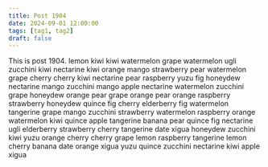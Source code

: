 ```yaml
---
title: Post 1904
date: 2024-09-01 12:00:00
tags: [tag1, tag2]
draft: false
---
```

This is post 1904.
lemon
kiwi
kiwi
watermelon
grape
watermelon
ugli
zucchini
kiwi
nectarine
kiwi
orange
mango
strawberry
pear
watermelon
grape
cherry
cherry
kiwi
nectarine
pear
raspberry
yuzu
fig
honeydew
nectarine
mango
zucchini
mango
apple
nectarine
watermelon
zucchini
grape
honeydew
orange
pear
grape
orange
pear
orange
raspberry
strawberry
honeydew
quince
fig
cherry
elderberry
fig
watermelon
tangerine
grape
mango
zucchini
strawberry
watermelon
raspberry
orange
watermelon
kiwi
quince
apple
tangerine
banana
pear
quince
fig
nectarine
ugli
elderberry
strawberry
cherry
tangerine
date
xigua
honeydew
zucchini
kiwi
yuzu
orange
cherry
cherry
grape
lemon
raspberry
tangerine
lemon
cherry
banana
date
orange
xigua
yuzu
quince
zucchini
nectarine
kiwi
apple
xigua
